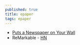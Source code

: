 ```yaml
---
published: true
title: epaper
tags: epaper
---
```

- [Puts a Newspaper on Your Wall](https://onezero.medium.com/the-morning-paper-revisited-35b407822494)
- ReMarkable - [HN](https://news.ycombinator.com/item?id=22604597)